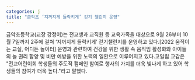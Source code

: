 ```yaml
---
categories: j
title: "금악초 ‘지꺼지게 들락키게’ 걷기 챌린지 운영"
---
```

금악초등학교(교장 강정이)는 전교생과 교직원 등 교육가족을 대상으로 9월 26부터 10월 7일까지 2주에 걸쳐 ‘지꺼지게 들락키게’ 걷기챌린지를 운영하고 있다.[2022 움직이는 교실, 어디든 놀이터] 운영과 관련하여 건강을 위한 생활 속 움직임 활성화와 아이들의 놀 권리 함양 및 비만 예방을 위한 노력의 일환으로 이루어지고 있다.고일립 교감은 "전교어린이회 학생들의 주도적 캠페인 참여로 행사의 가치를 더욱 빛나게 하고 있어 학생들의 참여가 더욱 높다."라고 말했다.